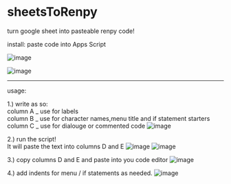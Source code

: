# sheetsToRenpy

turn google sheet into pasteable renpy code!

install:
paste code into Apps Script

![image](https://github.com/dimikira/sheetsToRenpy/assets/116223644/a53ca41a-4a70-4e11-ad05-91c0469e9954)

![image](https://github.com/dimikira/sheetsToRenpy/assets/116223644/c11f549d-5594-4953-9a19-c5d880547e59)
<hr>
usage:

1.) write as so:<br>
  column A _ use for labels<br>
  column B _ use for character names,menu title and if statement starters<br>
  column C _ use for dialouge or commented code
![image](https://github.com/dimikira/sheetsToRenpy/assets/116223644/fefc5a2c-fce2-4e2c-8007-ac4625636a42)


2.) run the script!<br>
  It will paste the text into columns D and E
![image](https://github.com/dimikira/sheetsToRenpy/assets/116223644/af134ec6-09e9-4580-822d-a29b045117f7)
![image](https://github.com/dimikira/sheetsToRenpy/assets/116223644/19f016c9-d438-4f13-9c70-41c47dab8fd2)

3.) copy columns D and E and paste into you code editor
![image](https://github.com/dimikira/sheetsToRenpy/assets/116223644/a3f54fe5-5324-4a08-a668-c7776a2e5e27)

4.) add indents for menu / if statements as needed.
![image](https://github.com/dimikira/sheetsToRenpy/assets/116223644/1c873766-57ef-4cbd-8cae-a114c14cfe82)
